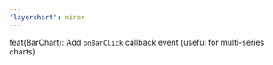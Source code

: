 ```yaml
---
'layerchart': minor
---
```


feat(BarChart): Add `onBarClick` callback event (useful for multi-series charts)

